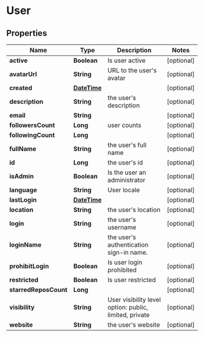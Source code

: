 
# User

## Properties
Name | Type | Description | Notes
------------ | ------------- | ------------- | -------------
**active** | **Boolean** | Is user active |  [optional]
**avatarUrl** | **String** | URL to the user&#39;s avatar |  [optional]
**created** | [**DateTime**](DateTime.md) |  |  [optional]
**description** | **String** | the user&#39;s description |  [optional]
**email** | **String** |  |  [optional]
**followersCount** | **Long** | user counts |  [optional]
**followingCount** | **Long** |  |  [optional]
**fullName** | **String** | the user&#39;s full name |  [optional]
**id** | **Long** | the user&#39;s id |  [optional]
**isAdmin** | **Boolean** | Is the user an administrator |  [optional]
**language** | **String** | User locale |  [optional]
**lastLogin** | [**DateTime**](DateTime.md) |  |  [optional]
**location** | **String** | the user&#39;s location |  [optional]
**login** | **String** | the user&#39;s username |  [optional]
**loginName** | **String** | the user&#39;s authentication sign-in name. |  [optional]
**prohibitLogin** | **Boolean** | Is user login prohibited |  [optional]
**restricted** | **Boolean** | Is user restricted |  [optional]
**starredReposCount** | **Long** |  |  [optional]
**visibility** | **String** | User visibility level option: public, limited, private |  [optional]
**website** | **String** | the user&#39;s website |  [optional]



